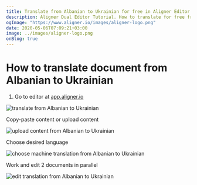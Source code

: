 ```yaml
---
title: Translate from Albanian to Ukrainian for free in Aligner Editor
description: Aligner Dual Editor Tutorial. How to translate for free from Albanian to Ukrainian. Aligner is multilingual document management platform. 
ogImage: "https://www.aligner.io/images/aligner-logo.png"
date: 2020-05-06T07:09:21+03:00
image: ../images/aligner-logo.png
onBlog: true
---
```


# How to translate document from Albanian to Ukrainian

1. Go to editor at [app.aligner.io](https://app.aligner.io "Aligner App web page")

![translate from Albanian to Ukrainian](../aligner-blank-editor.png "translate from Albanian to Ukrainian")

Copy-paste content or upload content

![upload content from Albanian to Ukrainian](../aligner-uploaded-document.png "upload content from Albanian to Ukrainian")

Choose desired language

![choose machine translation from Albanian to Ukrainian](../aligner-language-dropdown.png "choose machine translation from Albanian to Ukrainian")

Work and edit 2 documents in parallel

![edit translation from Albanian to Ukrainian](../aligner-double-sitded-editor.png "edit translation from Albanian to Ukrainian")


